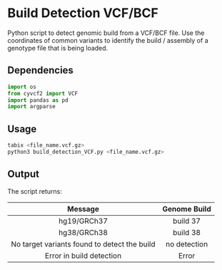 # Build Detection VCF/BCF

Python script to detect genomic build from a VCF/BCF file. 
Use the coordinates of common variants to identify the build / assembly of a genotype file that is being loaded.

## Dependencies 
```python
import os 
from cyvcf2 import VCF
import pandas as pd
import argparse
```

## Usage

```python
tabix <file_name.vcf.gz>
python3 build_detection_VCF.py <file_name.vcf.gz>
```

## Output

The script returns:

|Message|Genome Build|
|:-:|:-:|
|hg19/GRCh37|build 37|
|hg38/GRCh38|build 38|
|No target variants found to detect the build|no detection|
|Error in build detection|Error|
